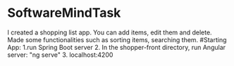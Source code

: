 # SoftwareMindTask
I created a shopping list app. You can add items, edit them and delete. Made some functionalities such as sorting items, searching them.
#Starting App:
1.run Spring Boot server
2. In the shopper-front directory, run Angular server: "ng serve"
3. localhost:4200
